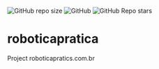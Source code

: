 ![GitHub repo size](https://img.shields.io/github/repo-size/Josecarlos61/roboticapratica)
![GitHub](https://img.shields.io/github/license/Josecarlos61/roboticapratica)
![GitHub Repo stars](https://img.shields.io/github/stars/Josecarlos61/roboticapratica?style=social)
# roboticapratica
Project roboticapratics.com.br

